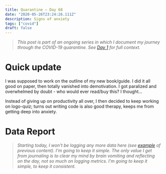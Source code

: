 ```yaml
---
title: Quarantine — Day 68
date: "2020-05-26T23:24:26.111Z"
description: Signs of anxiety
tags: ["covid"]
draft: false
---
```


> *This post is part of an ongoing series in which I document my journey through the COVID-19 quarantine. See [Day 1](/quarantine/quarantine-day-1) for full context.*

<div class="divider"></div>

# Quick update

I was supposed to work on the outline of my new book/guide. I did it all good on paper, then totally vanished into demotivation. I got paralized and overwhelmed by doubt - who would ever read/buy this? I thought...

Instead of giving up on productivity all over, I then decided to keep working on logo-quiz; turns out writing code is also good therapy, keeps me from getting deep into anxiety.

<div class="divider"></div>

# Data Report

> *Starting today, I won't be logging any more data here (see [example](../quarantine-day-67) of previous content). I'm going to keep it simple. The only value I get from journaling is to clear my mind by brain vomiting and reflecting on the day, not so much on logging metrics. I'm going to keep it simple, to keep it consistent.*
